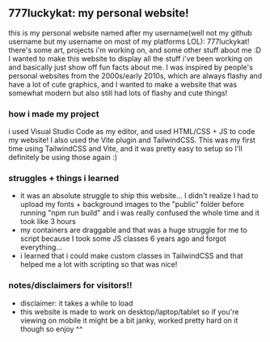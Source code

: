 ## 777luckykat: my personal website!
this is my personal website named after my username(well not my github username but my username on most of my platforms LOL): 777luckykat! there's some art, projects i'm working on, and some other stuff about me :D I wanted to make this website to display all the stuff i've been working on and basically just show off fun facts about me. I was inspired by people's personal websites from the 2000s/early 2010s, which are always flashy and have a lot of cute graphics, and I wanted to make a website that was somewhat modern but also still had lots of flashy and cute things!
### how i made my project
i used Visual Studio Code as my editor, and used HTML/CSS + JS to code my website! I also used the Vite plugin and TailwindCSS. This was my first time using TailwindCSS and Vite, and it was pretty easy to setup so I'll definitely be using those again :)
### struggles + things i learned
- it was an absolute struggle to ship this website... I didn't realize I had to upload my fonts + background images to the "public" folder before running "npm run build" and i was really confused the whole time and it took like 3 hours
- my containers are draggable and that was a huge struggle for me to script because I took some JS classes 6 years ago and forgot everything...
- i learned that i could make custom classes in TailwindCSS and that helped me a lot with scripting so that was nice!
### notes/disclaimers for visitors!!
- disclaimer: it takes a while to load
- this website is made to work on desktop/laptop/tablet so if you're viewing on mobile it might be a bit janky, worked pretty hard on it though so enjoy ^^

